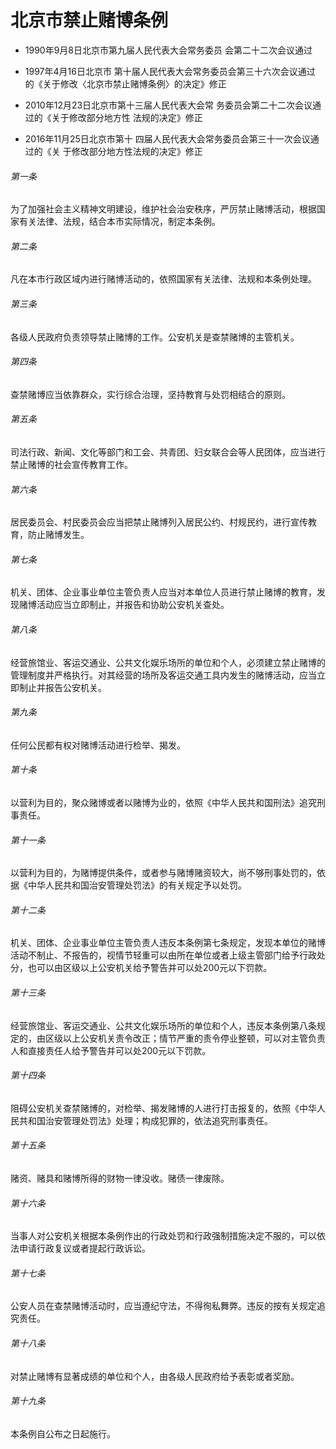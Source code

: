 # 北京市禁止赌博条例

- 1990年9月8日北京市第九届人民代表大会常务委员
  会第二十二次会议通过

- 1997年4月16日北京市
  第十届人民代表大会常务委员会第三十六次会议通过
  的《关于修改〈北京市禁止赌博条例〉的决定》修正

- 2010年12月23日北京市第十三届人民代表大会常
  务委员会第二十二次会议通过的《关于修改部分地方性
  法规的决定》修正

- 2016年11月25日北京市第十
  四届人民代表大会常务委员会第三十一次会议通过的《关
  于修改部分地方性法规的决定》修正

<!-- INFO END -->

###### 第一条

为了加强社会主义精神文明建设，维护社会治安秩序，严厉禁止赌博活动，根据国家有关法律、法规，结合本市实际情况，制定本条例。

###### 第二条

凡在本市行政区域内进行赌博活动的，依照国家有关法律、法规和本条例处理。

###### 第三条

各级人民政府负责领导禁止赌博的工作。公安机关是查禁赌博的主管机关。

###### 第四条

查禁赌博应当依靠群众，实行综合治理，坚持教育与处罚相结合的原则。

###### 第五条

司法行政、新闻、文化等部门和工会、共青团、妇女联合会等人民团体，应当进行禁止赌博的社会宣传教育工作。

###### 第六条

居民委员会、村民委员会应当把禁止赌博列入居民公约、村规民约，进行宣传教育，防止赌博发生。

###### 第七条

机关、团体、企业事业单位主管负责人应当对本单位人员进行禁止赌博的教育，发现赌博活动应当立即制止，并报告和协助公安机关查处。

###### 第八条

经营旅馆业、客运交通业、公共文化娱乐场所的单位和个人，必须建立禁止赌博的管理制度并严格执行。对其经营的场所及客运交通工具内发生的赌博活动，应当立即制止并报告公安机关。

###### 第九条

任何公民都有权对赌博活动进行检举、揭发。

###### 第十条

以营利为目的，聚众赌博或者以赌博为业的，依照《中华人民共和国刑法》追究刑事责任。

###### 第十一条

以营利为目的，为赌博提供条件，或者参与赌博赌资较大，尚不够刑事处罚的，依据《中华人民共和国治安管理处罚法》的有关规定予以处罚。

###### 第十二条

机关、团体、企业事业单位主管负责人违反本条例第七条规定，发现本单位的赌博活动不制止、不报告的，视情节轻重可以由所在单位或者上级主管部门给予行政处分，也可以由区级以上公安机关给予警告并可以处200元以下罚款。

###### 第十三条

经营旅馆业、客运交通业、公共文化娱乐场所的单位和个人，违反本条例第八条规定的，由区级以上公安机关责令改正；情节严重的责令停业整顿，可以对主管负责人和直接责任人给予警告并可以处200元以下罚款。

###### 第十四条

阻碍公安机关查禁赌博的，对检举、揭发赌博的人进行打击报复的，依照《中华人民共和国治安管理处罚法》处理；构成犯罪的，依法追究刑事责任。

###### 第十五条

赌资、赌具和赌博所得的财物一律没收。赌债一律废除。

###### 第十六条

当事人对公安机关根据本条例作出的行政处罚和行政强制措施决定不服的，可以依法申请行政复议或者提起行政诉讼。

###### 第十七条

公安人员在查禁赌博活动时，应当遵纪守法，不得徇私舞弊。违反的按有关规定追究责任。

###### 第十八条

对禁止赌博有显著成绩的单位和个人，由各级人民政府给予表彰或者奖励。

###### 第十九条

本条例自公布之日起施行。
